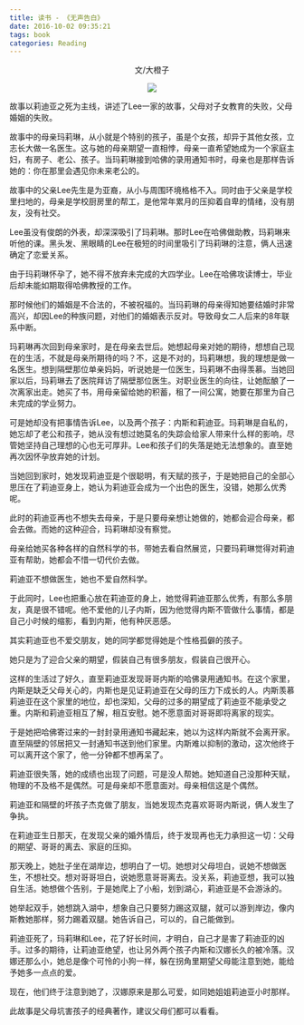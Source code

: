 ```yaml
---
title: 读书 - 《无声告白》
date: 2016-10-02 09:35:21
tags: book
categories: Reading
---
```


<center>文/大橙子

![](/images/never-told-you.jpg)

</center>

故事以莉迪亚之死为主线，讲述了Lee一家的故事，父母对子女教育的失败，父母婚姻的失败。

故事中的母亲玛莉琳，从小就是个特别的孩子，虽是个女孩，却异于其他女孩，立志长大做一名医生。这与她的母亲期望一直相悖，母亲一直希望她成为一个家庭主妇，有房子、老公、孩子。当玛莉琳接到哈佛的录用通知书时，母亲也是那样告诉她的：你在那里会遇见你未来老公的。

故事中的父亲Lee先生是为亚裔，从小与周围环境格格不入。同时由于父亲是学校里扫地的，母亲是学校厨房里的帮工，是他常年累月的压抑着自卑的情绪，没有朋友，没有社交。

Lee虽没有俊朗的外表，却深深吸引了玛莉琳。那时Lee在哈佛做助教，玛莉琳来听他的课。黑头发、黑眼睛的Lee在极短的时间里吸引了玛莉琳的注意，俩人迅速确定了恋爱关系。

由于玛莉琳怀孕了，她不得不放弃未完成的大四学业。Lee在哈佛攻读博士，毕业后却未能如期取得哈佛教授的工作。

那时候他们的婚姻是不合法的，不被祝福的。当玛莉琳的母亲得知她要结婚时非常高兴，却因Lee的种族问题，对他们的婚姻表示反对。导致母女二人后来的8年联系中断。

玛莉琳再次回到母亲家时，是在母亲去世后。她想起母亲对她的期待，想想自己现在的生活，不就是母亲所期待的吗？不，这是不对的，玛莉琳想，我的理想是做一名医生。想到隔壁那位单亲妈妈，听说她是一位医生，玛莉琳不由得羡慕。当她回家以后，玛莉琳去了医院拜访了隔壁那位医生。对职业医生的向往，让她酝酿了一次离家出走。她买了书，用母亲留给她的积蓄，租了一间公寓，她要在那里为自己未完成的学业努力。

可是她却没有把事情告诉Lee，以及两个孩子：内斯和莉迪亚。玛莉琳是自私的，她忘却了老公和孩子，她从没有想过她莫名的失踪会给家人带来什么样的影响，尽管她坚持自己理想的心也无可厚非。Lee和孩子们的失落是她无法想象的。直至她再次因怀孕放弃她的计划。

当她回到家时，她发现莉迪亚是个很聪明，有天赋的孩子，于是她把自己的全部心思压在了莉迪亚身上，她认为莉迪亚会成为一个出色的医生，没错，她那么优秀呢。

此时的莉迪亚再也不想失去母亲，于是只要母亲想让她做的，她都会迎合母亲，都会去做。而她的这种迎合，玛莉琳却没有察觉。

母亲给她买各种各样的自然科学的书，带她去看自然展览，只要玛莉琳觉得对莉迪亚有帮助，她都会不惜一切代价去做。

莉迪亚不想做医生，她也不爱自然科学。

于此同时，Lee也把重心放在莉迪亚的身上，她觉得莉迪亚那么优秀，有那么多朋友，真是很不错呢。他不爱他的儿子内斯，因为他觉得内斯不管做什么事情，都是自己小时候的缩影，看到内斯，他有种厌恶感。

其实莉迪亚也不爱交朋友，她的同学都觉得她是个性格孤僻的孩子。

她只是为了迎合父亲的期望，假装自己有很多朋友，假装自己很开心。

这样的生活过了好久，直至莉迪亚发现哥哥内斯的哈佛录用通知书。在这个家里，内斯是缺乏父母关心的，内斯也是见证莉迪亚在父母的压力下成长的人。内斯羡慕莉迪亚在这个家里的地位，却也深知，父母的过多的期望成了莉迪亚不能承受之重。内斯和莉迪亚相互了解，相互安慰。她不愿意面对哥哥即将离家的现实。

于是她把哈佛寄过来的一封封录用通知书藏起来，她以为这样内斯就不会离开家。直至隔壁的邻居把又一封通知书送到他们家里。内斯难以抑制的激动，这次他终于可以离开这个家了，他一分钟都不想再呆了。

莉迪亚很失落，她的成绩也出现了问题，可是没人帮她。她知道自己没那种天赋，物理的不及格不是偶然。可是母亲却不愿意面对。母亲相信这是个偶然。

莉迪亚和隔壁的坏孩子杰克做了朋友，当她发现杰克喜欢哥哥内斯说，俩人发生了争执。

在莉迪亚生日那天，在发现父亲的婚外情后，终于发现再也无力承担这一切：父母的期望、哥哥的离去、家庭的压抑。

那天晚上，她肚子坐在湖岸边，想明白了一切。她想对父母坦白，说她不想做医生，不想社交。想对哥哥坦白，说她愿意哥哥离去。没关系，莉迪亚想，我可以独自生活。她想做个告别，于是她爬上了小船，划到湖心，莉迪亚是不会游泳的。

她举起双手，她想跳入湖中，想象自己只要努力踢这双腿，就可以游到岸边，像内斯教她那样，努力踢着双腿。她告诉自己，可以的，自己能做到。

莉迪亚死了，玛莉琳和Lee，花了好长时间，才明白，自己才是害了莉迪亚的凶手。过多的期待，让莉迪亚绝望，也让另外两个孩子内斯和汉娜长久的被冷落。汉娜还那么小，她总是像个可怜的小狗一样，躲在拐角里期望父母能注意到她，能给予她多一点点的爱。

现在，他们终于注意到她了，汉娜原来是那么可爱，如同她姐姐莉迪亚小时那样。

此故事是父母坑害孩子的经典著作，建议父母们都可以看看。
